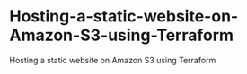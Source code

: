 # Hosting-a-static-website-on-Amazon-S3-using-Terraform
Hosting a static website on Amazon S3 using Terraform
